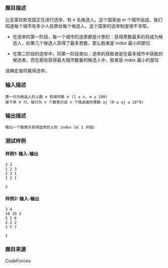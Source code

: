 ### 题目描述

比亚莱钦斯克国正在进行选举，有 n 名候选人。这个国家由 m 个城市组成。我们知道每个城市有多少人投票给每个候选人。这个国家的选举制度很不寻常。

- 在选举的第一阶段，每一个城市的选票都是计票的：获得票数最多的将成为候选人，如果几个候选人获得了最多票数，那么胜者是 index 最小的那位

- 在第二阶段的选举中，同第一阶段类似：选举的获胜者是在最多城市中获胜的候选者，而在那些获得最大城市数量的候选人中，胜者是 index 最小的那位

请确定谁将赢得选举。

### 输入描述

```
第一行为候选人的人数 n 和城市数 m (1 ≤ n, m ≤ 100)
接下来 m 行，每行为 n 个数表示这 n 个候选者的票数 aj (0 ≤ aj ≤ 10^9)
```

### 输出描述

```
输出一个数表示获得选举的人的 index（从 1 开始）
```

### 测试样例

#### 样例1: 输入-输出

```
3 3
1 2 3
2 3 1
1 2 1
```

```
2
```

#### 样例2: 输入-输出

```
3 4
10 10 3
5 1 6
2 2 2
1 5 7
```

```
1
```

### 题目来源

CodeForces
